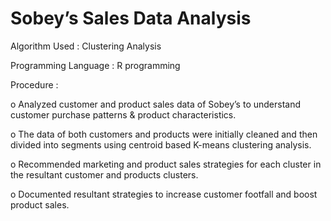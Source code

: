 # Sobey’s Sales Data Analysis 

Algorithm Used : Clustering Analysis

Programming Language : R programming

Procedure : 

o Analyzed customer and product sales data of Sobey’s to understand customer purchase patterns & product characteristics.

o The data of both customers and products were initially cleaned and then divided into segments using centroid based K-means     clustering analysis.

o Recommended marketing and product sales strategies for each cluster in the resultant customer and products clusters.

o Documented resultant strategies to increase customer footfall and boost product sales.
